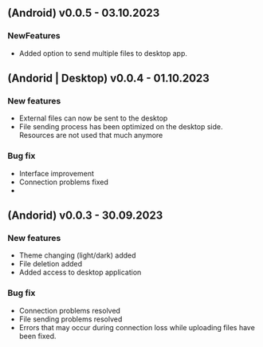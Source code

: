 ## (Android) v0.0.5 - 03.10.2023
###  NewFeatures
 -  Added option to send multiple files to desktop app.

## (Andorid | Desktop) v0.0.4 - 01.10.2023
### New features
 - External files can now be sent to the desktop
 - File sending process has been optimized on the desktop side.
Resources are not used that much anymore
### Bug fix
 - Interface improvement
 - Connection problems fixed
 - 
## (Andorid) v0.0.3 - 30.09.2023
### New features
 - Theme changing (light/dark) added
 - File deletion added
 -  Added access to desktop application
### Bug fix
 - Connection problems resolved
 - File sending problems  resolved
 - Errors that may occur during connection loss while uploading files have been fixed.
